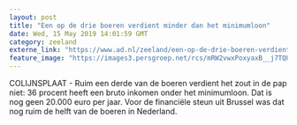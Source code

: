 ```yaml
---
layout: post
title: "Een op de drie boeren verdient minder dan het minimumloon"
date: Wed, 15 May 2019 14:01:59 GMT
category: zeeland
externe_link: "https://www.ad.nl/zeeland/een-op-de-drie-boeren-verdient-minder-dan-het-minimumloon~aef8a31a/"
feature_image: "https://images3.persgroep.net/rcs/mRW2vwxPoxyaxB__j7TQUuW5GAU/diocontent/136890198/_fitwidth/400/?appId=21791a8992982cd8da851550a453bd7f&quality=0.7"
---
```


COLIJNSPLAAT - Ruim een derde van de boeren verdient het zout in de pap niet: 36 procent heeft een bruto inkomen onder het minimumloon. Dat is nog geen 20.000 euro per jaar. Voor de financiële steun uit Brussel was dat nog ruim de helft van de boeren in Nederland.
